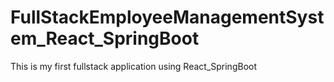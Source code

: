 # FullStackEmployeeManagementSystem_React_SpringBoot
This is my first fullstack application using React_SpringBoot

